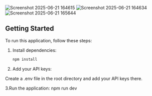 ![Screenshot 2025-06-21 164615](https://github.com/user-attachments/assets/27405a57-f0ee-4c24-b9eb-d61d4b738c0a)
![Screenshot 2025-06-21 164634](https://github.com/user-attachments/assets/347757b4-fa1d-4464-a863-6c4bfe777bc3)
![Screenshot 2025-06-21 165644](https://github.com/user-attachments/assets/bc1115a0-b214-4b35-8bdb-29a14f4917f2)
## Getting Started

To run this application, follow these steps:

1. Install dependencies:

   ```bash  
   npm install

 2.  Add your API keys:

Create a .env file in the root directory and add your API keys there.

3.Run the application:
npm run dev
